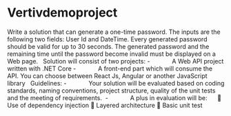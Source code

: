 # Vertivdemoproject
Write a solution that can generate a one-time password. The inputs are the following two fields: User
Id and DateTime. Every generated password should be valid for up to 30 seconds. The generated
password and the remaining time until the password become invalid must be displayed on a Web
page.
 
Solution will consist of two projects:
-             A Web API project written with .NET Core
-             A front-end part which will consume the API. You can choose between React Js, Angular or
another JavaScript library
 
Guidelines:
-             Your solution will be evaluated based on coding standards, naming conventions, project
structure, quality of the unit tests and the meeting of requirements. 
-             A plus in evaluation will be:     
 Use of dependency injection
 Layered architecture
 Basic unit test
